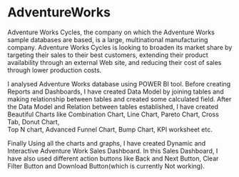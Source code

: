 # AdventureWorks

Adventure Works Cycles, the company on which the Adventure Works sample databases are based, is a large, multinational manufacturing company. 
Adventure Works Cycles is looking to broaden its market share by targeting their sales to their best customers, extending their product availability through an external Web site,
and reducing their cost of sales through lower production costs.

I analysed Adventure Works database using POWER BI tool. 
Before creating Reports and Dashboards, I have created Data Model by joining tables and making relationship between tables and created some calculated field.
After the Data Model and Relation between tables established, I have created Beautiful Charts like Combination Chart, Line Chart, Pareto Chart, Cross Tab, Donut Chart,  
Top N chart, Advanced Funnel Chart, Bump Chart, KPI worksheet etc.

Finally Using all the charts and graphs, I have created Dynamic and Interactive Adventure Work Sales Dashboard.
In this Sales Dashboard, I have also used different action buttons like Back and Next Button, Clear Filter Button and Download Button(which is currently Not working).
